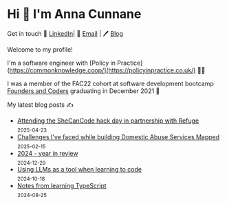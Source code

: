 # Hi 👋 I'm Anna Cunnane

Get in touch 💼 [LinkedIn](https://www.linkedin.com/in/annacunnane/)|
📧 <a href="mailto:anna_cunnane@proton.me"> Email</a> |
🖊️ [Blog](https://www.annacunnane.co.uk/)

Welcome to my profile!

I'm a software engineer with [Policy in Practice](https://commonknowledge.coop/](https://policyinpractice.co.uk/) 👩‍💻

I was a member of the FAC22 cohort at software development bootcamp [Founders and Coders](https://www.foundersandcoders.com/) graduating in December 2021 
💫


My latest blog posts ✍️
- [Attending the SheCanCode hack day in partnership with Refuge](https://annacunnane.co.uk/attending-she-can-code-hack-day/) <br/> <sub>2025-04-23</sub>
- [Challenges I've faced while building Domestic Abuse Services Mapped](https://annacunnane.co.uk/challenges-building-da-services-mapped/) <br/> <sub>2025-02-15</sub>
- [2024 - year in review](https://annacunnane.co.uk/2024-year-in-review/) <br/> <sub>2024-12-29</sub>
- [Using LLMs as a tool when learning to code](https://annacunnane.co.uk/using-llms-learning-to-code/) <br/> <sub>2024-10-18</sub>
- [Notes from learning TypeScript](https://annacunnane.co.uk/notes-from-learning-typescript/) <br/> <sub>2024-08-25</sub>








